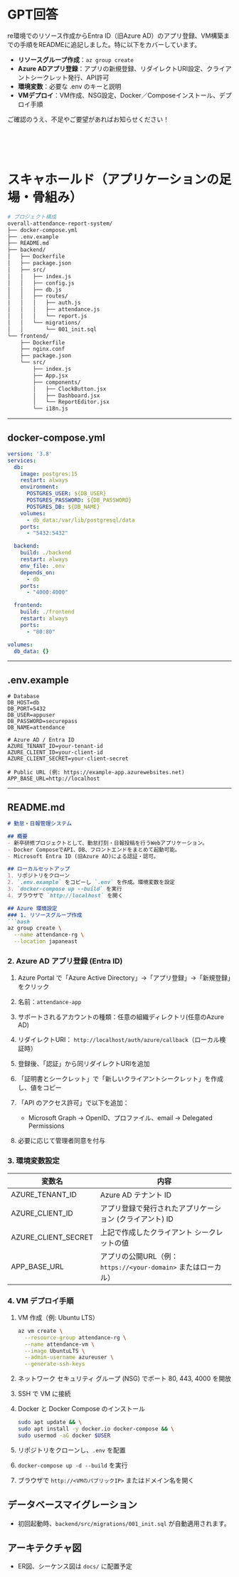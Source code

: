 # GPT回答
re環境でのリソース作成からEntra ID（旧Azure AD）のアプリ登録、VM構築までの手順をREADMEに追記しました。特に以下をカバーしています。

* **リソースグループ作成**：`az group create`
* **Azure ADアプリ登録**：アプリの新規登録、リダイレクトURI設定、クライアントシークレット発行、API許可
* **環境変数**：必要な .env のキーと説明
* **VMデプロイ**：VM作成、NSG設定、Docker／Composeインストール、デプロイ手順

ご確認のうえ、不足やご要望があればお知らせください！

<br><br><br>

# スキャホールド（アプリケーションの足場・骨組み）
```bash
# プロジェクト構成
overall-attendance-report-system/
├── docker-compose.yml
├── .env.example
├── README.md
├── backend/
│   ├── Dockerfile
│   ├── package.json
│   ├── src/
│   │   ├── index.js
│   │   ├── config.js
│   │   ├── db.js
│   │   ├── routes/
│   │   │   ├── auth.js
│   │   │   ├── attendance.js
│   │   │   └── report.js
│   │   └── migrations/
│   │       └── 001_init.sql
└── frontend/
    ├── Dockerfile
    ├── nginx.conf
    ├── package.json
    └── src/
        ├── index.js
        ├── App.jsx
        ├── components/
        │   ├── ClockButton.jsx
        │   ├── Dashboard.jsx
        │   └── ReportEditor.jsx
        └── i18n.js
```

---

## docker-compose.yml

```yaml
version: '3.8'
services:
  db:
    image: postgres:15
    restart: always
    environment:
      POSTGRES_USER: ${DB_USER}
      POSTGRES_PASSWORD: ${DB_PASSWORD}
      POSTGRES_DB: ${DB_NAME}
    volumes:
      - db_data:/var/lib/postgresql/data
    ports:
      - "5432:5432"

  backend:
    build: ./backend
    restart: always
    env_file: .env
    depends_on:
      - db
    ports:
      - "4000:4000"

  frontend:
    build: ./frontend
    restart: always
    ports:
      - "80:80"

volumes:
  db_data: {}
```

---

## .env.example

```env
# Database
DB_HOST=db
DB_PORT=5432
DB_USER=appuser
DB_PASSWORD=securepass
DB_NAME=attendance

# Azure AD / Entra ID
AZURE_TENANT_ID=your-tenant-id
AZURE_CLIENT_ID=your-client-id
AZURE_CLIENT_SECRET=your-client-secret

# Public URL (例: https://example-app.azurewebsites.net)
APP_BASE_URL=http://localhost
```

---

## README.md

````markdown
# 勤怠・日報管理システム

## 概要
- 新卒研修プロジェクトとして、勤怠打刻・日報投稿を行うWebアプリケーション。
- Docker ComposeでAPI、DB、フロントエンドをまとめて起動可能。
- Microsoft Entra ID (旧Azure AD)による認証・認可。

## ローカルセットアップ
1. リポジトリをクローン
2. `.env.example` をコピーし `.env` を作成。環境変数を設定
3. `docker-compose up --build` を実行
4. ブラウザで `http://localhost` を開く

## Azure 環境設定
### 1. リソースグループ作成
```bash
az group create \
  --name attendance-rg \
  --location japaneast
````

### 2. Azure AD アプリ登録 (Entra ID)

1. Azure Portal で「Azure Active Directory」→「アプリ登録」→「新規登録」をクリック
2. 名前：`attendance-app`
3. サポートされるアカウントの種類：任意の組織ディレクトリ(任意のAzure AD)
4. リダイレクトURI： `http://localhost/auth/azure/callback`（ローカル検証時）
5. 登録後、「認証」から同リダイレクトURIを追加
6. 「証明書とシークレット」で「新しいクライアントシークレット」を作成し、値をコピー
7. 「API のアクセス許可」で以下を追加：

   * Microsoft Graph → OpenID、プロファイル、email → Delegated Permissions
8. 必要に応じて管理者同意を付与

### 3. 環境変数設定

| 変数名                   | 内容                                           |
| --------------------- | -------------------------------------------- |
| AZURE\_TENANT\_ID     | Azure AD テナント ID                             |
| AZURE\_CLIENT\_ID     | アプリ登録で発行されたアプリケーション (クライアント) ID              |
| AZURE\_CLIENT\_SECRET | 上記で作成したクライアント シークレットの値                       |
| APP\_BASE\_URL        | アプリの公開URL（例：`https://<your-domain>` またはローカル） |

### 4. VM デプロイ手順

1. VM 作成（例: Ubuntu LTS）

   ```bash
   az vm create \
     --resource-group attendance-rg \
     --name attendance-vm \
     --image UbuntuLTS \
     --admin-username azureuser \
     --generate-ssh-keys
   ```
2. ネットワーク セキュリティ グループ (NSG) でポート 80, 443, 4000 を開放
3. SSH で VM に接続
4. Docker と Docker Compose のインストール

   ```bash
   sudo apt update && \
   sudo apt install -y docker.io docker-compose && \
   sudo usermod -aG docker $USER
   ```
5. リポジトリをクローンし、`.env` を配置
6. `docker-compose up -d --build` を実行
7. ブラウザで `http://<VMのパブリックIP>` またはドメイン名を開く

## データベースマイグレーション

* 初回起動時、`backend/src/migrations/001_init.sql` が自動適用されます。

## アーキテクチャ図

* ER図、シーケンス図は `docs/` に配置予定

```
```
